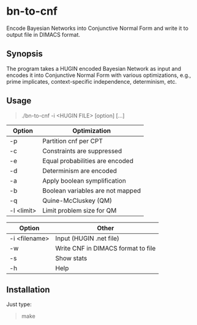 # bn-to-cnf
Encode Bayesian Networks into Conjunctive Normal Form and write it to output file in DIMACS format.

## Synopsis
The program takes a HUGIN encoded Bayesian Network as input and encodes it into Conjunctive Normal Form with various optimizations, e.g., prime implicates, context-specific independence, determinism, etc.

## Usage
  > ./bn-to-cnf -i \<HUGIN FILE\> [option] [...]

| Option | Optimization |
| --- |--- |
| -p| Partition cnf per CPT|
| -c| Constraints are suppressed|
| -e| Equal probabilities are encoded|
| -d| Determinism are encoded|
| -a| Apply boolean symplification|
| -b| Boolean variables are not mapped|
| -q| Quine-McCluskey (QM)|
| -l \<limit\>| Limit problem size for QM|

| Option | Other |
| --- | --- |
| -i \<filename\>| Input (HUGIN .net file)|
| -w| Write CNF in DIMACS format to file|
| -s| Show stats|
| -h| Help|

## Installation

Just type:
> make

